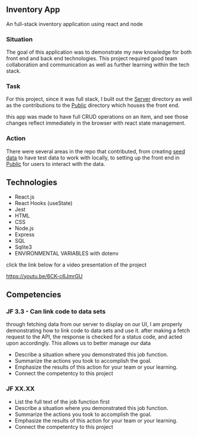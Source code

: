 ## Inventory App

An full-stack inventory application using react and node

### Situation<br>
The goal of this application was to demonstrate my new knowledge for both front end and back end technologies. This project required good team collaboration and communication as well as further learning within the tech stack.

### Task
For this project, since it was full stack, I built out the [Server](https://github.com/Keffdu/final-portfolio/tree/main/Inventory%20App%20Project/server) directory as well as the contributions to the [Public](https://github.com/Keffdu/final-portfolio/tree/main/Inventory%20App%20Project/public) directory which houses the front end.

this app was made to have full CRUD operations on an item, and see those changes reflect immediately in the browser with react state management.

### Action
There were several areas in the repo that contributed, from creating [seed data](https://github.com/Keffdu/final-portfolio/blob/main/Inventory%20App%20Project/server/seedData.js) to have test data to work with locally, to setting up the front end in [Public](https://github.com/Keffdu/final-portfolio/tree/main/Inventory%20App%20Project/public) for users to interact with the data. 

## Technologies
- React.js
- React Hooks (useState)
- Jest
- HTML
- CSS
- Node.js
- Express
- SQL
- Sqlite3
- ENVIRONMENTAL VARIABLES with dotenv

click the link below for a video presentation of the project

https://youtu.be/6CK-c6JmrGU

## Competencies
### JF 3.3 - Can link code to data sets
through fetching data from our server to display on our UI, I am properly demonstrating how to link code to data sets and use it.
after making a fetch request to the API, the response is checked for a status code, and acted upon accordingly. This allows us to better manage our data 
- Describe a situation where you demonstrated  this job function.
- Summarize the actions you took to accomplish the goal. 
- Emphasize the results of this action for your team or your learning. 
- Connect the competentcy to this project

### JF XX.XX
- List the full text of the job function first
- Describe a situation where you demonstrated  this job function.
- Summarize the actions you took to accomplish the goal. 
- Emphasize the results of this action for your team or your learning. 
- Connect the competentcy to this project
